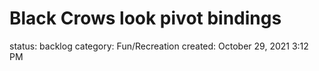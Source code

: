 # Black Crows look pivot bindings

status: backlog
category: Fun/Recreation
created: October 29, 2021 3:12 PM